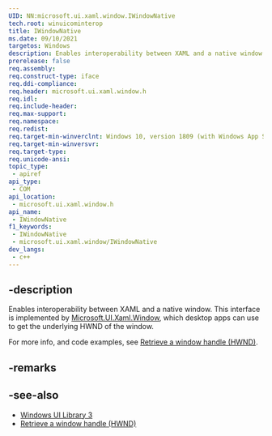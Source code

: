 ```yaml
---
UID: NN:microsoft.ui.xaml.window.IWindowNative
tech.root: winuicominterop
title: IWindowNative
ms.date: 09/10/2021
targetos: Windows
description: Enables interoperability between XAML and a native window.
prerelease: false
req.assembly: 
req.construct-type: iface
req.ddi-compliance: 
req.header: microsoft.ui.xaml.window.h
req.idl: 
req.include-header: 
req.max-support: 
req.namespace: 
req.redist: 
req.target-min-winverclnt: Windows 10, version 1809 (with Windows App SDK 0.5 or later)
req.target-min-winversvr: 
req.target-type: 
req.unicode-ansi: 
topic_type:
 - apiref
api_type:
 - COM
api_location:
 - microsoft.ui.xaml.window.h
api_name:
 - IWindowNative
f1_keywords:
 - IWindowNative
 - microsoft.ui.xaml.window/IWindowNative
dev_langs:
 - c++
---
```


## -description

Enables interoperability between XAML and a native window. This interface is implemented by [Microsoft.UI.Xaml.Window](/windows/winui/api/microsoft.ui.xaml.window), which desktop apps can use to get the underlying HWND of the window.

For more info, and code examples, see [Retrieve a window handle (HWND)](/windows/apps/develop/ui-input/retrieve-hwnd).

## -remarks

## -see-also

* [Windows UI Library 3](/windows/apps/winui/winui3)
* [Retrieve a window handle (HWND)](/windows/apps/develop/ui-input/retrieve-hwnd)
